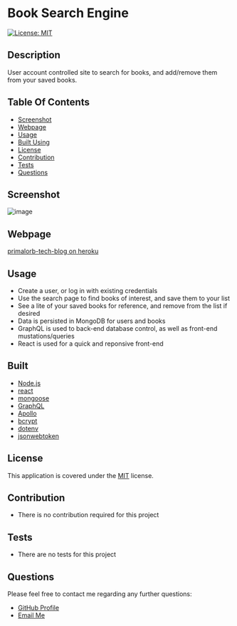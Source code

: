 # Book Search Engine

[![License: MIT](https://img.shields.io/badge/License-MIT-yellow.svg)](https://opensource.org/licenses/MIT)

## Description

User account controlled site to search for books, and add/remove them from your saved books.

## Table Of Contents

- [Screenshot](#screenshot)
- [Webpage](#webpage)
- [Usage](#usage)
- [Built Using](#built)
- [License](#license)
- [Contribution](#contribution)
- [Tests](#tests)
- [Questions](#questions)

## Screenshot
![image](https://user-images.githubusercontent.com/69044956/126084611-bffcfa97-5805-4b8e-9f6a-9d933ce8a659.png)

## Webpage
[primalorb-tech-blog on heroku](https://primalorb-book-search.herokuapp.com/)

## Usage

- Create a user, or log in with existing credentials
- Use the search page to find books of interest, and save them to your list
- See a lite of your saved books for reference, and remove from the list if desired
- Data is persisted in MongoDB for users and books
- GraphQL is used to back-end database control, as well as front-end mustations/queries
- React is used for a quick and reponsive front-end

## Built

- [Node.js](https://nodejs.org/en/)
- [react](https://reactjs.org/)
- [mongoose](https://www.npmjs.com/package/mongoose)
- [GraphQL](https://graphql.org/)
- [Apollo](https://www.npmjs.com/package/apollo)
- [bcrypt](https://www.npmjs.com/package/bcrypt)
- [dotenv](https://www.npmjs.com/package/dotenv)
- [jsonwebtoken](https://www.npmjs.com/package/jsonwebtoken)

## License

This application is covered under the [MIT](https://opensource.org/licenses/MIT) license.

## Contribution

- There is no contribution required for this project

## Tests

- There are no tests for this project

## Questions

Please feel free to contact me regarding any further questions:

- [GitHub Profile](https://github.com/PrimalOrB)
- [Email Me](mailto://primalorb@gmail.com)
